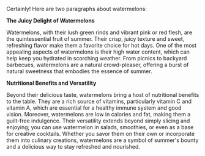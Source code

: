 Certainly! Here are two paragraphs about watermelons:

**The Juicy Delight of Watermelons**

Watermelons, with their lush green rinds and vibrant pink or red flesh, are the quintessential fruit of summer. Their crisp, juicy texture and sweet, refreshing flavor make them a favorite choice for hot days. One of the most appealing aspects of watermelons is their high water content, which can help keep you hydrated in scorching weather. From picnics to backyard barbecues, watermelons are a natural crowd-pleaser, offering a burst of natural sweetness that embodies the essence of summer.

**Nutritional Benefits and Versatility**

Beyond their delicious taste, watermelons bring a host of nutritional benefits to the table. They are a rich source of vitamins, particularly vitamin C and vitamin A, which are essential for a healthy immune system and good vision. Moreover, watermelons are low in calories and fat, making them a guilt-free indulgence. Their versatility extends beyond simply slicing and enjoying; you can use watermelon in salads, smoothies, or even as a base for creative cocktails. Whether you savor them on their own or incorporate them into culinary creations, watermelons are a symbol of summer's bounty and a delicious way to stay refreshed and nourished.